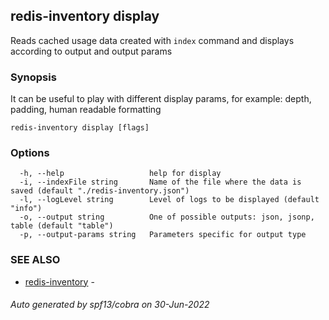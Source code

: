 ## redis-inventory display

Reads cached usage data created with `index` command and displays according to output and output params

### Synopsis

It can be useful to play with different display params, for example: depth, padding, human readable formatting

```
redis-inventory display [flags]
```

### Options

```
  -h, --help                   help for display
  -i, --indexFile string       Name of the file where the data is saved (default "./redis-inventory.json")
  -l, --logLevel string        Level of logs to be displayed (default "info")
  -o, --output string          One of possible outputs: json, jsonp, table (default "table")
  -p, --output-params string   Parameters specific for output type
```

### SEE ALSO

* [redis-inventory](redis-inventory.md)	 - 

###### Auto generated by spf13/cobra on 30-Jun-2022
